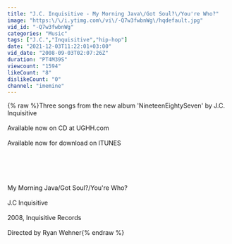 ```yaml
---
title: "J.C. Inquisitive - My Morning Java\/Got Soul?\/You're Who?"
image: "https:\/\/i.ytimg.com\/vi\/-Q7w3fwbnWg\/hqdefault.jpg"
vid_id: "-Q7w3fwbnWg"
categories: "Music"
tags: ["J.C.","Inquisitive","hip-hop"]
date: "2021-12-03T11:22:01+03:00"
vid_date: "2008-09-03T02:07:26Z"
duration: "PT4M39S"
viewcount: "1594"
likeCount: "8"
dislikeCount: "0"
channel: "imemine"
---
```

{% raw %}Three songs from the new album 'NineteenEightySeven' by J.C. Inquisitive<br /><br />Available now on CD at UGHH.com<br /><br />Available now for download on ITUNES<br /><br /><br /><br /><br /><br />My Morning Java/Got Soul?/You're Who?<br /><br />J.C Inquisitive<br /><br />2008, Inquisitive Records<br /><br />Directed by Ryan Wehner{% endraw %}
